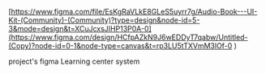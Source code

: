 [https://www.figma.com/file/EsKgRaVLkE8GLeS5uyrr7g/Audio-Book---UI-Kit-(Community)-(Community)?type=design&node-id=5-3&mode=design&t=XCuJcxsJIHP13P0A-0](https://www.figma.com/design/HCfpAZkN9J6wEDDyT7qabw/Untitled-(Copy)?node-id=0-1&node-type=canvas&t=rp3LU5tTXVmM3lOf-0
)

project's figma Learning center system
